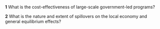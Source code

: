 **1** What is the cost-effectiveness of large-scale government-led programs?

**2** What is the nature and extent of spillovers on the local economy and general equilibrium effects?
  